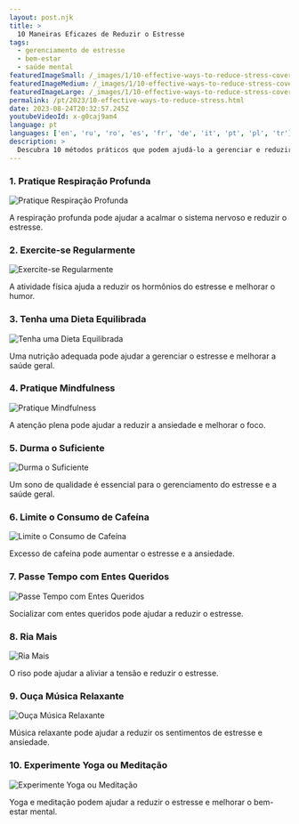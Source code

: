 ```yaml
---
layout: post.njk
title: >
  10 Maneiras Eficazes de Reduzir o Estresse
tags:
  - gerenciamento de estresse
  - bem-estar
  - saúde mental
featuredImageSmall: /_images/1/10-effective-ways-to-reduce-stress-cover-pt-small.webp
featuredImageMedium: /_images/1/10-effective-ways-to-reduce-stress-cover-pt-medium.webp
featuredImageLarge: /_images/1/10-effective-ways-to-reduce-stress-cover-pt-large.webp
permalink: /pt/2023/10-effective-ways-to-reduce-stress.html
date: 2023-08-24T20:32:57.245Z
youtubeVideoId: x-g0caj9am4
language: pt
languages: ['en', 'ru', 'ro', 'es', 'fr', 'de', 'it', 'pt', 'pl', 'tr']
description: >
  Descubra 10 métodos práticos que podem ajudá-lo a gerenciar e reduzir o estresse em sua vida cotidiana.
---
```


### 1. Pratique Respiração Profunda

![Pratique Respiração Profunda](/_images/6/6aaf673222bd14cf8262b49e191e2a01-medium.webp)

A respiração profunda pode ajudar a acalmar o sistema nervoso e reduzir o estresse.

### 2. Exercite-se Regularmente

![Exercite-se Regularmente](/_images/6/6adb0480852ba75739652e2f70f77754-medium.webp)

A atividade física ajuda a reduzir os hormônios do estresse e melhorar o humor.

### 3. Tenha uma Dieta Equilibrada

![Tenha uma Dieta Equilibrada](/_images/3/39c8277395637367895666c32f49dc56-medium.webp)

Uma nutrição adequada pode ajudar a gerenciar o estresse e melhorar a saúde geral.

### 4. Pratique Mindfulness

![Pratique Mindfulness](/_images/5/5ff252acdfe77bfc867935733a425a7c-medium.webp)

A atenção plena pode ajudar a reduzir a ansiedade e melhorar o foco.

### 5. Durma o Suficiente

![Durma o Suficiente](/_images/b/be949448de3eb92b78bb0d117a2bbac5-medium.webp)

Um sono de qualidade é essencial para o gerenciamento do estresse e a saúde geral.

### 6. Limite o Consumo de Cafeína

![Limite o Consumo de Cafeína](/_images/f/f965420cb767da9e9f77193c0a1a7a98-medium.webp)

Excesso de cafeína pode aumentar o estresse e a ansiedade.

### 7. Passe Tempo com Entes Queridos

![Passe Tempo com Entes Queridos](/_images/2/2656a6922d2bd0d911101482d105fc15-medium.webp)

Socializar com entes queridos pode ajudar a reduzir o estresse.

### 8. Ria Mais

![Ria Mais](/_images/c/c96a95219ee9646bc9312136f611bddf-medium.webp)

O riso pode ajudar a aliviar a tensão e reduzir o estresse.

### 9. Ouça Música Relaxante

![Ouça Música Relaxante](/_images/f/f52a3af1b0d5688f453efe0477b5c16a-medium.webp)

Música relaxante pode ajudar a reduzir os sentimentos de estresse e ansiedade.

### 10. Experimente Yoga ou Meditação

![Experimente Yoga ou Meditação](/_images/2/2ce314fe3f6d52819ae59bccba9fb1d6-medium.webp)

Yoga e meditação podem ajudar a reduzir o estresse e melhorar o bem-estar mental.

